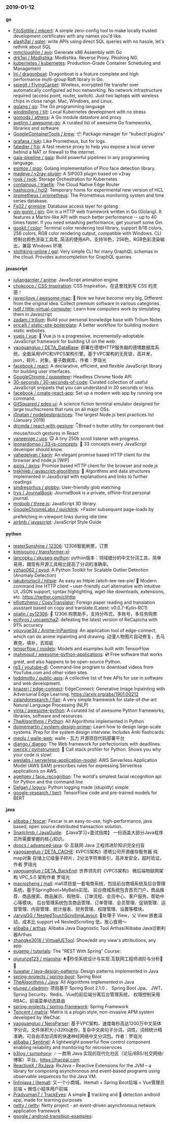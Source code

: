 ### 2019-01-12

#### go
* [FiloSottile / mkcert](https://github.com/FiloSottile/mkcert): A simple zero-config tool to make locally trusted development certificates with any names you'd like.
* [alash3al / sqler](https://github.com/alash3al/sqler): write APIs using direct SQL queries with no hassle, let's rethink about SQL
* [mmcloughlin / avo](https://github.com/mmcloughlin/avo): Generate x86 Assembly with Go
* [drk1wi / Modlishka](https://github.com/drk1wi/Modlishka): Modlishka. Reverse Proxy. Phishing NG.
* [kubernetes / kubernetes](https://github.com/kubernetes/kubernetes): Production-Grade Container Scheduling and Management
* [lni / dragonboat](https://github.com/lni/dragonboat): Dragonboat is a feature complete and high performance multi-group Raft library in Go.
* [spieglt / FlyingCarpet](https://github.com/spieglt/FlyingCarpet): Wireless, encrypted file transfer over automatically configured ad hoc networking. No network infrastructure required (access point, router, switch). Just two laptops with wireless chips in close range. Mac, Windows, and Linux.
* [golang / go](https://github.com/golang/go): The Go programming language
* [windmilleng / tilt](https://github.com/windmilleng/tilt): Local Kubernetes development with no stress
* [gomods / athens](https://github.com/gomods/athens): A Go module datastore and proxy
* [avelino / awesome-go](https://github.com/avelino/awesome-go): A curated list of awesome Go frameworks, libraries and software
* [GoogleContainerTools / krew](https://github.com/GoogleContainerTools/krew): 📦 Package manager for "kubectl plugins"
* [grafana / loki](https://github.com/grafana/loki): Like Prometheus, but for logs.
* [fatedier / frp](https://github.com/fatedier/frp): A fast reverse proxy to help you expose a local server behind a NAT or firewall to the internet.
* [gaia-pipeline / gaia](https://github.com/gaia-pipeline/gaia): Build powerful pipelines in any programming language.
* [esimov / pigo](https://github.com/esimov/pigo): Golang implementation of Pico face detection library.
* [madeye / v2ray-plugin](https://github.com/madeye/v2ray-plugin): A SIP003 plugin based on v2ray
* [rook / rook](https://github.com/rook/rook): Storage Orchestration for Kubernetes
* [containous / traefik](https://github.com/containous/traefik): The Cloud Native Edge Router
* [hashicorp / hcl2](https://github.com/hashicorp/hcl2): Temporary home for experimental new version of HCL
* [prometheus / prometheus](https://github.com/prometheus/prometheus): The Prometheus monitoring system and time series database.
* [Fs02 / grimoire](https://github.com/Fs02/grimoire): Database access layer for golang.
* [gin-gonic / gin](https://github.com/gin-gonic/gin): Gin is a HTTP web framework written in Go (Golang). It features a Martini-like API with much better performance -- up to 40 times faster. If you need smashing performance, get yourself some Gin.
* [gookit / color](https://github.com/gookit/color): Terminal color rendering tool library, support 8/16 colors, 256 colors, RGB color rendering output, compatible with Windows. CLI 控制台颜色渲染工具库, 简洁的使用API，支持16色，256色，RGB色彩渲染输出，兼容 Windows 环境
* [slothking-online / gql](https://github.com/slothking-online/gql): Very simple CLI for many GraphQL schemas in the cloud. Provides autocompletion for GraphQL queries

#### javascript
* [juliangarnier / anime](https://github.com/juliangarnier/anime): JavaScript animation engine
* [chokcoco / CSS-Inspiration](https://github.com/chokcoco/CSS-Inspiration): CSS Inspiration，在这里找到写 CSS 的灵感！
* [jaywcjlove / awesome-mac](https://github.com/jaywcjlove/awesome-mac):  Now we have become very big, Different from the original idea. Collect premium software in various categories.
* [jsdf / little-virtual-computer](https://github.com/jsdf/little-virtual-computer): Learn how computers work by simulating them in Javascript
* [zadam / trilium](https://github.com/zadam/trilium): Build your personal knowledge base with Trilium Notes
* [ericalli / static-site-boilerplate](https://github.com/ericalli/static-site-boilerplate): A better workflow for building modern static websites.
* [vuejs / vue](https://github.com/vuejs/vue): 🖖 Vue.js is a progressive, incrementally-adoptable JavaScript framework for building UI on the web.
* [yaoguangluo / DETA_DataBase](https://github.com/yaoguangluo/DETA_DataBase): 部署在德塔HTTP服务器的德塔数据库系统，全面采用VPC和VPCS架构引擎。基于VPC架构的无死锁，高并发，json，碎片，对象，量子数据库。作者：罗瑶光
* [facebook / react](https://github.com/facebook/react): A declarative, efficient, and flexible JavaScript library for building user interfaces.
* [GoogleChrome / puppeteer](https://github.com/GoogleChrome/puppeteer): Headless Chrome Node API
* [30-seconds / 30-seconds-of-code](https://github.com/30-seconds/30-seconds-of-code): Curated collection of useful JavaScript snippets that you can understand in 30 seconds or less.
* [facebook / create-react-app](https://github.com/facebook/create-react-app): Set up a modern web app by running one command.
* [GitSquared / edex-ui](https://github.com/GitSquared/edex-ui): A science fiction terminal emulator designed for large touchscreens that runs on all major OSs.
* [i0natan / nodebestpractices](https://github.com/i0natan/nodebestpractices): The largest Node.js best practices list (January 2019)
* [drcmda / react-with-gesture](https://github.com/drcmda/react-with-gesture): 👇Bread n butter utility for component-tied mouse/touch gestures in React
* [vaneenige / uos](https://github.com/vaneenige/uos): 🐭 A tiny 250b scroll listener with progress.
* [leonardomso / 33-js-concepts](https://github.com/leonardomso/33-js-concepts): 📜 33 concepts every JavaScript developer should know.
* [vaheqelyan / karin](https://github.com/vaheqelyan/karin): An elegant promise based HTTP client for the browser and node.js [WIP]
* [axios / axios](https://github.com/axios/axios): Promise based HTTP client for the browser and node.js
* [trekhleb / javascript-algorithms](https://github.com/trekhleb/javascript-algorithms): 📝 Algorithms and data structures implemented in JavaScript with explanations and links to further readings
* [sindresorhus / globby](https://github.com/sindresorhus/globby): User-friendly glob matching
* [trys / JournalBook](https://github.com/trys/JournalBook): JournalBook is a private, offline-first personal journal.
* [mrdoob / three.js](https://github.com/mrdoob/three.js): JavaScript 3D library.
* [GoogleChromeLabs / quicklink](https://github.com/GoogleChromeLabs/quicklink): ⚡️Faster subsequent page-loads by prefetching in-viewport links during idle time
* [airbnb / javascript](https://github.com/airbnb/javascript): JavaScript Style Guide

#### python
* [testerSunshine / 12306](https://github.com/testerSunshine/12306): 12306智能刷票，订票
* [kimiyoung / transformer-xl](https://github.com/kimiyoung/transformer-xl): 
* [lancopku / pkuseg-python](https://github.com/lancopku/pkuseg-python): python版本：领域细分的中文分词工具，简单易用，跟现有开源工具相比提高了分词的准确率。
* [yzhao062 / pyod](https://github.com/yzhao062/pyod): A Python Toolkit for Scalable Outlier Detection (Anomaly Detection)
* [jakubroztocil / httpie](https://github.com/jakubroztocil/httpie): As easy as httpie /aitch-tee-tee-pie/ 🥧 Modern command line HTTP client – user-friendly curl alternative with intuitive UI, JSON support, syntax highlighting, wget-like downloads, extensions, etc. https://twitter.com/clihttp
* [elliottzheng / CopyTranslator](https://github.com/elliottzheng/CopyTranslator): Foreign paper reading and translation assistant based on copy and translate.(Latest: v0.0.7-Kylin-RC1)
* [pjialin / py12306](https://github.com/pjialin/py12306): 🚂 12306 购票助手，支持分布式，多账号，多任务购票
* [ecthros / uncaptcha2](https://github.com/ecthros/uncaptcha2): defeating the latest version of ReCaptcha with 91% accuracy
* [youyuge34 / Anime-InPainting](https://github.com/youyuge34/Anime-InPainting): An application tool of edge-connect, which can do anime inpainting and drawing. 动漫人物图片自动修复，去马赛克，填补，去瑕疵
* [tensorflow / models](https://github.com/tensorflow/models): Models and examples built with TensorFlow
* [mahmoud / awesome-python-applications](https://github.com/mahmoud/awesome-python-applications): 💿 Free software that works great, and also happens to be open-source Python.
* [rg3 / youtube-dl](https://github.com/rg3/youtube-dl): Command-line program to download videos from YouTube.com and other video sites
* [toddmotto / public-apis](https://github.com/toddmotto/public-apis): A collective list of free APIs for use in software and web development.
* [knazeri / edge-connect](https://github.com/knazeri/edge-connect): EdgeConnect: Generative Image Inpainting with Adversarial Edge Learning. https://arxiv.org/abs/1901.00212
* [zalandoresearch / flair](https://github.com/zalandoresearch/flair): A very simple framework for state-of-the-art Natural Language Processing (NLP)
* [vinta / awesome-python](https://github.com/vinta/awesome-python): A curated list of awesome Python frameworks, libraries, software and resources
* [TheAlgorithms / Python](https://github.com/TheAlgorithms/Python): All Algorithms implemented in Python
* [donnemartin / system-design-primer](https://github.com/donnemartin/system-design-primer): Learn how to design large-scale systems. Prep for the system design interview. Includes Anki flashcards.
* [meolu / walle-web](https://github.com/meolu/walle-web): walle - 瓦力 开源项目代码部署平台
* [django / django](https://github.com/django/django): The Web framework for perfectionists with deadlines.
* [joerick / pyinstrument](https://github.com/joerick/pyinstrument): 🚴 Call stack profiler for Python. Shows you why your code is slow!
* [awslabs / serverless-application-model](https://github.com/awslabs/serverless-application-model): AWS Serverless Application Model (AWS SAM) prescribes rules for expressing Serverless applications on AWS.
* [ageitgey / face_recognition](https://github.com/ageitgey/face_recognition): The world's simplest facial recognition api for Python and the command line
* [Delgan / loguru](https://github.com/Delgan/loguru): Python logging made (stupidly) simple
* [google-research / bert](https://github.com/google-research/bert): TensorFlow code and pre-trained models for BERT

#### java
* [alibaba / fescar](https://github.com/alibaba/fescar): Fescar is an easy-to-use, high-performance, java based, open source distributed transaction solution.
* [Snailclimb / JavaGuide](https://github.com/Snailclimb/JavaGuide): 【Java学习+面试指南】 一份涵盖大部分Java程序员所需要掌握的核心知识。
* [doocs / advanced-java](https://github.com/doocs/advanced-java): 😮 互联网 Java 工程师进阶知识完全扫盲
* [yaoguangluo / DETA_CACHE](https://github.com/yaoguangluo/DETA_CACHE): 《VPCS架构》德塔公司开源缓存服务器 纯map对象 存储上亿级量子碎片，2分法字符串索引，高并发安全，超时验证。作者 罗瑶光
* [yaoguangluo / DETA_BackEnd](https://github.com/yaoguangluo/DETA_BackEnd): 世界领先的《VPCS架构》 微后端物联网架构 VPC_5.0 架构作者 罗瑶光
* [macrozheng / mall](https://github.com/macrozheng/mall): mall项目是一套电商系统，包括前台商城系统及后台管理系统，基于SpringBoot+MyBatis实现。 前台商城系统包含首页门户、商品推荐、商品搜索、商品展示、购物车、订单流程、会员中心、客户服务、帮助中心等模块。 后台管理系统包含商品管理、订单管理、会员管理、促销管理、运营管理、内容管理、统计报表、财务管理、权限管理、设置等模块。
* [JarvisGG / NestedTouchScrollingLayout](https://github.com/JarvisGG/NestedTouchScrollingLayout): 🎱处理子 View，父 View 嵌套滚动，成本比 support v4 NestedScrolling 低，放心食用～
* [alibaba / arthas](https://github.com/alibaba/arthas): Alibaba Java Diagnostic Tool Arthas/Alibaba Java诊断利器Arthas
* [zhangke3016 / VirtualUETool](https://github.com/zhangke3016/VirtualUETool): Show/edit any view's attributions, any app.
* [eugenp / tutorials](https://github.com/eugenp/tutorials): The "REST With Spring" Course:
* [qiurunze123 / miaosha](https://github.com/qiurunze123/miaosha): ⛹️🐘秒杀系统设计与实现.互联网工程师进阶与分析🙋🐓
* [iluwatar / java-design-patterns](https://github.com/iluwatar/java-design-patterns): Design patterns implemented in Java
* [spring-projects / spring-boot](https://github.com/spring-projects/spring-boot): Spring Boot
* [TheAlgorithms / Java](https://github.com/TheAlgorithms/Java): All Algorithms implemented in Java
* [elunez / eladmin](https://github.com/elunez/eladmin): 项目基于 Spring Boot 2.1.0 、 Spring Boot Jpa、 JWT、Spring Security、Redis、Vue的前后端分离后台管理系统， 权限控制采用 RBAC，前端菜单动态路由
* [spring-projects / spring-framework](https://github.com/spring-projects/spring-framework): Spring Framework
* [Tencent / matrix](https://github.com/Tencent/matrix): Matrix is a plugin style, non-invasive APM system developed by WeChat.
* [yaoguangluo / NeroParser](https://github.com/yaoguangluo/NeroParser): 基于VPC架构，速度每秒高达1200万中文简体字分词，文件体积大小32Kb迷你，复杂中文病句子分词，词性，词频统计精准确，可自由添加词库的快速神经网络中文分词包。作者：罗瑶光
* [alibaba / Sentinel](https://github.com/alibaba/Sentinel): A lightweight powerful flow control component enabling reliability and monitoring for microservices
* [b3log / symphony](https://github.com/b3log/symphony): 🎶 一款用 Java 实现的现代化社区（论坛/BBS/社交网络/博客）平台。https://hacpai.com
* [ReactiveX / RxJava](https://github.com/ReactiveX/RxJava): RxJava – Reactive Extensions for the JVM – a library for composing asynchronous and event-based programs using observable sequences for the Java VM.
* [linlinjava / litemall](https://github.com/linlinjava/litemall): 又一个小商城。litemall = Spring Boot后端 + Vue管理员前端 + 微信小程序用户前端
* [Pradyuman7 / TrackEyes](https://github.com/Pradyuman7/TrackEyes): A simple 👀 tracking and 👦 detection android app, made for learning purposes
* [netty / netty](https://github.com/netty/netty): Netty project - an event-driven asynchronous network application framework
* [google / android-transition-examples](https://github.com/google/android-transition-examples): 
